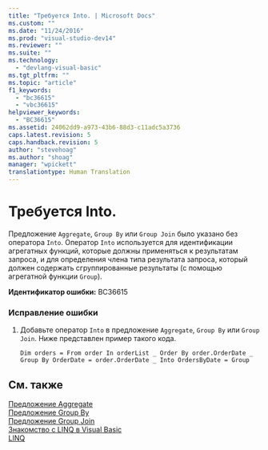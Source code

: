 ```yaml
---
title: "Требуется Into. | Microsoft Docs"
ms.custom: ""
ms.date: "11/24/2016"
ms.prod: "visual-studio-dev14"
ms.reviewer: ""
ms.suite: ""
ms.technology: 
  - "devlang-visual-basic"
ms.tgt_pltfrm: ""
ms.topic: "article"
f1_keywords: 
  - "bc36615"
  - "vbc36615"
helpviewer_keywords: 
  - "BC36615"
ms.assetid: 24062dd9-a973-43b6-88d3-c11adc5a3736
caps.latest.revision: 5
caps.handback.revision: 5
author: "stevehoag"
ms.author: "shoag"
manager: "wpickett"
translationtype: Human Translation
---
```

# Требуется Into.
Предложение `Aggregate`, `Group By` или `Group Join` было указано без оператора `Into`. Оператор `Into` используется для идентификации агрегатных функций, которые должны применяться к результатам запроса, и для определения члена типа результата запроса, который должен содержать сгруппированные результаты \(с помощью агрегатной функции `Group`\).  
  
 **Идентификатор ошибки:** BC36615  
  
### Исправление ошибки  
  
1.  Добавьте оператор `Into` в предложение `Aggregate`, `Group By` или `Group Join`. Ниже представлен пример такого кода.  
  
    ```vb#  
    Dim orders = From order In orderList _ Order By order.OrderDate _ Group By OrderDate = order.OrderDate _ Into OrdersByDate = Group  
    ```  
  
## См. также  
 [Предложение Aggregate](../../visual-basic/language-reference/queries/aggregate-clause.md)   
 [Предложение Group By](../../visual-basic/language-reference/queries/group-by-clause.md)   
 [Предложение Group Join](../../visual-basic/language-reference/queries/group-join-clause.md)   
 [Знакомство с LINQ в Visual Basic](../../visual-basic/programming-guide/language-features/linq/introduction-to-linq.md)   
 [LINQ](../../visual-basic/programming-guide/language-features/linq/index.md)